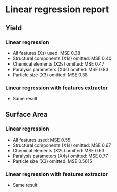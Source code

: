 # Linear regression report

## Yield
### Linear regression 
- All features (Xs) used: MSE 0.38
- Structural components (X1s) omitted: MSE 0.40
- Chemical elements (X2s) omitted: MSE 0.47
- Paralysis parameters (X4s) omitted: MSE 0.83
- Particle size (X3) omitted: MSE 0.38

### Linear regression with features extractor 
- Same result

## Surface Area
### Linear regression
- All features used: MSE 0.55
- Structural components (X1s) omitted: MSE 0.67
- Chemical elements (X2s) omitted: MSE 0.63
- Paralysis parameters (X4s) omitted: MSE 0.77
- Particle size (X3) omitted: MSE 0.5615

### Linear regression with features extractor 
- Same result